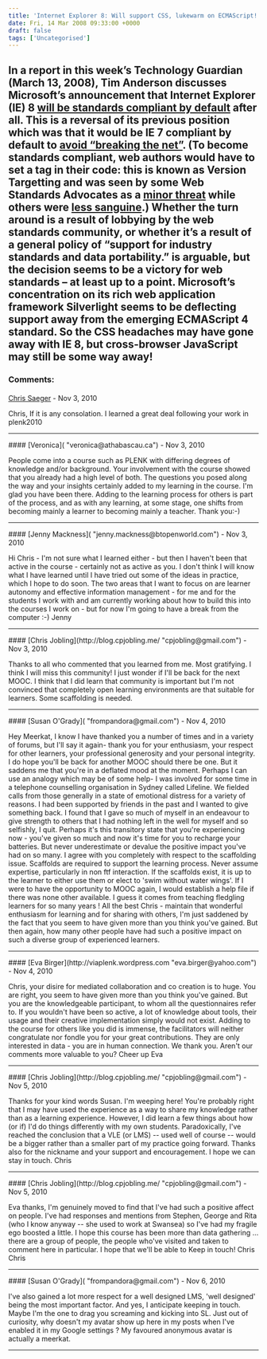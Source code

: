 ```yaml
---
title: 'Internet Explorer 8: Will support CSS, lukewarm on ECMAScript!'
date: Fri, 14 Mar 2008 09:33:00 +0000
draft: false
tags: ['Uncategorised']
---
```


In a report in this week’s Technology Guardian (March 13, 2008), Tim Anderson discusses Microsoft’s announcement that Internet Explorer (IE) 8 [will be standards compliant by default](http://blogs.msdn.com/ie/archive/2008/03/03/microsoft-s-interoperability-principles-and-ie8.aspx) after all. This is a reversal of its previous position which was that it would be IE 7 compliant by default to [avoid “breaking the net”](http://blogs.guardian.co.uk/technology/2008/02/20/jeffrey_on_ie8_and_not_breaking_the_web.html). (To become standards compliant, web authors would have to set a tag in their code: this is known as Version Targetting and was seen by some Web Standards Advocates as a [minor threat](http://alistapart.com/articles/minorthreat) while others were [less sanguine](http://www.alistapart.com/articles/theyshootbrowsers).) Whether the turn around is a result of lobbying by the web standards community, or whether it’s a result of a general policy of “support for industry standards and data portability.” is arguable, but the decision seems to be a victory for web standards – at least up to a point. Microsoft’s concentration on its rich web application framework Silverlight seems to be deflecting support away from the emerging ECMAScript 4 standard. So the CSS headaches may have gone away with IE 8, but cross-browser JavaScript may still be some way away!
---
### Comments:
#### 
[Chris Saeger]( "chris_saeger@yahoo.com") - <time datetime="2010-11-17 13:23:00">Nov 3, 2010</time>

Chris, If it is any consolation. I learned a great deal following your work in plenk2010
<hr />
#### 
[Veronica]( "veronica@athabascau.ca") - <time datetime="2010-11-17 16:09:00">Nov 3, 2010</time>

People come into a course such as PLENK with differing degrees of knowledge and/or background. Your involvement with the course showed that you already had a high level of both. The questions you posed along the way and your insights certainly added to my learning in the course. I'm glad you have been there. Adding to the learning process for others is part of the process, and as with any learning, at some stage, one shifts from becoming mainly a learner to becoming mainly a teacher. Thank you:-)
<hr />
#### 
[Jenny Mackness]( "jenny.mackness@btopenworld.com") - <time datetime="2010-11-17 16:53:00">Nov 3, 2010</time>

Hi Chris - I'm not sure what I learned either - but then I haven't been that active in the course - certainly not as active as you. I don't think I will know what I have learned until I have tried out some of the ideas in practice, which I hope to do soon. The two areas that I want to focus on are learner autonomy and effective information management - for me and for the students I work with and am currently working about how to build this into the courses I work on - but for now I'm going to have a break from the computer :-) Jenny
<hr />
#### 
[Chris Jobling](http://blog.cpjobling.me/ "cpjobling@gmail.com") - <time datetime="2010-11-17 18:19:00">Nov 3, 2010</time>

Thanks to all who commented that you learned from me. Most gratifying. I think I will miss this community! I just wonder if I'll be back for the next MOOC. I think that I did learn that community is important but I'm not convinced that completely open learning environments are that suitable for learners. Some scaffolding is needed.
<hr />
#### 
[Susan O'Grady]( "frompandora@gmail.com") - <time datetime="2010-11-18 08:12:00">Nov 4, 2010</time>

Hey Meerkat, I know I have thanked you a number of times and in a variety of forums, but I'll say it again- thank you for your enthusiasm, your respect for other learners, your professional generosity and your personal integrity. I do hope you'll be back for another MOOC should there be one. But it saddens me that you're in a deflated mood at the moment. Perhaps I can use an analogy which may be of some help- I was involved for some time in a telephone counselling organisation in Sydney called Lifeline. We fielded calls from those generally in a state of emotional distress for a variety of reasons. I had been supported by friends in the past and I wanted to give something back. I found that I gave so much of myself in an endeavour to give strength to others that I had nothing left in the well for myself and so selfishly, I quit. Perhaps it's this transitory state that you're experiencing now - you've given so much and now it's time for you to recharge your batteries. But never underestimate or devalue the positive impact you've had on so many. I agree with you completely with respect to the scaffolding issue. Scaffolds are required to support the learning process. Never assume expertise, particularly in non ftf interaction. If the scaffolds exist, it is up to the learner to either use them or elect to 'swim without water wings'. If I were to have the opportunity to MOOC again, I would establish a help file if there was none other available. I guess it comes from teaching fledgling learners for so many years ! All the best Chris - maintain that wonderful enthusiasm for learning and for sharing with others, I'm just saddened by the fact that you seem to have given more than you think you've gained. But then again, how many other people have had such a positive impact on such a diverse group of experienced learners.
<hr />
#### 
[Eva Birger](http://viaplenk.wordpress.com "eva.birger@yahoo.com") - <time datetime="2010-11-18 10:38:00">Nov 4, 2010</time>

Chris, your disire for mediated collaboration and co creation is to huge. You are right, you seem to have given more than you think you've gained. But you are the knowledgeable participant, to whom all the questionnaires refer to. If you wouldn't have been so active, a lot of knowledge about tools, their usage and their creative implementation simply would not exist. Adding to the course for others like you did is immense, the facilitators will neither congratulate nor fondle you for your great contributions. They are only interested in data - you are in human connection. We thank you. Aren't our comments more valuable to you? Cheer up Eva
<hr />
#### 
[Chris Jobling](http://blog.cpjobling.me/ "cpjobling@gmail.com") - <time datetime="2010-11-19 12:03:00">Nov 5, 2010</time>

Thanks for your kind words Susan. I'm weeping here! You're probably right that I may have used the experience as a way to share my knowledge rather than as a learning experience. However, I did learn a few things about how (or if) I'd do things differently with my own students. Paradoxically, I've reached the conclusion that a VLE (or LMS) -- used well of course -- would be a bigger rather than a smaller part of my practice going forward. Thanks also for the nickname and your support and encouragement. I hope we can stay in touch. Chris
<hr />
#### 
[Chris Jobling](http://blog.cpjobling.me/ "cpjobling@gmail.com") - <time datetime="2010-11-19 12:08:00">Nov 5, 2010</time>

Eva thanks, I'm genuinely moved to find that I've had such a positive affect on people. I've had responses and mentions from Stephen, George and Rita (who I know anyway -- she used to work at Swansea) so I've had my fragile ego boosted a little. I hope this course has been more than data gathering ... there are a group of people, the people who've visited and taken to comment here in particular. I hope that we'll be able to Keep in touch! Chris Chris
<hr />
#### 
[Susan O'Grady]( "frompandora@gmail.com") - <time datetime="2010-11-20 06:21:00">Nov 6, 2010</time>

I've also gained a lot more respect for a well designed LMS, 'well designed' being the most important factor. And yes, I anticipate keeping in touch. Maybe I'm the one to drag you screaming and kicking into SL. Just out of curiosity, why doesn't my avatar show up here in my posts when I've enabled it in my Google settings ? My favoured anonymous avatar is actually a meerkat.
<hr />
